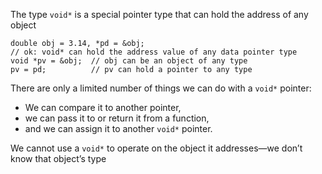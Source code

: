 The type `void*` is a special pointer type that can hold the address of any object

```
double obj = 3.14, *pd = &obj;  
// ok: void* can hold the address value of any data pointer type  
void *pv = &obj;  // obj can be an object of any type  
pv = pd;          // pv can hold a pointer to any type
```

There are only a limited number of things we can do with a `void*` pointer: 
- We can compare it to another pointer, 
- we can pass it to or return it from a function, 
- and we can assign it to another `void*` pointer. 

We cannot use a `void*` to operate on the object it addresses—we don’t know that object’s type

